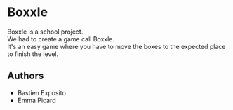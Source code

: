 
# Boxxle

Boxxle is a school project.  
We had to create a game call Boxxle.  
It's an easy game where you have to move the boxes to the expected place to finish the level.



## Authors

- Bastien Exposito  
- Emma Picard


